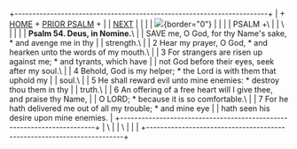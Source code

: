 +-----------------------------------------------------------------------+
| \+ [HOME](../index.html) + [PRIOR PSALM](Ps53.html) +                 |
| [NEXT](Ps55.html)                                                     |
|                                                                       |
| ![](http://stats.superstats.com/b/ss/DAVIDMCMANNES/1){border="0"}     |
|                                                                       |
| PSALM +\                                                              |
| \                                                                     |
|                                                                       |
| **Psalm 54. Deus, in Nomine.**\                                       |
| SAVE me, O God, for thy Name\'s sake, \* and avenge me in thy         |
| strength.\                                                            |
| 2 Hear my prayer, O God, \* and hearken unto the words of my mouth.\  |
| 3 For strangers are risen up against me; \* and tyrants, which have   |
| not God before their eyes, seek after my soul.\                       |
| 4 Behold, God is my helper; \* the Lord is with them that uphold my   |
| soul.\                                                                |
| 5 He shall reward evil unto mine enemies: \* destroy thou them in thy |
| truth.\                                                               |
| 6 An offering of a free heart will I give thee, and praise thy Name,  |
| O LORD; \* because it is so comfortable.\                             |
| 7 For he hath delivered me out of all my trouble; \* and mine eye     |
| hath seen his desire upon mine enemies.                               |
+-----------------------------------------------------------------------+
| \                                                                     |
| \                                                                     |
| [](http://www.episcopalnet.org/DBS/DOR.html)                          |
+-----------------------------------------------------------------------+
